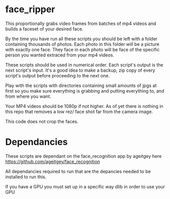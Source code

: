 # face_ripper
This proportionally grabs video frames from batches of mp4 videos and builds a faceset of your desired face.

By the time you have run all these scripts you should be left with a folder containing thousands of photos.
Each photo in this folder will be a picture with exactly one face.
They face in each photo will be face of the specific person you wanted extraced from your mp4 videos.

These scripts should be used in numerical order.
Each script's output is the next script's input.
It's a good idea to make a backup, zip copy of every script's output before proceeding to the next one.

Play with the scripts with directories containing small amounts of jpgs at first so you make sure everything
is grabbing and putting everything to, and from where you want.

Your MP4 videos should be 1080p if not higher. As of yet there is nothing in this repo that removes a low rez/
face shot far from the camera image.

This code does not crop the faces.

# Dependancies
These scripts are dependant on the face_recognition app by ageitgey here https://github.com/ageitgey/face_recognition

All dependancies required to run that are the depancies needed to be installed to run this.

If you have a GPU you must set up in a specific way dlib in order to use your GPU
